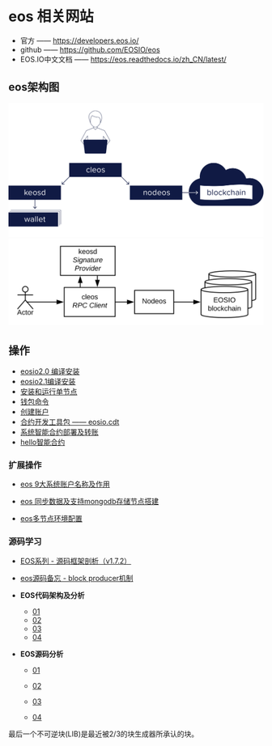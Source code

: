 # eos 相关网站

- 官方 —— <https://developers.eos.io/>
- github —— <https://github.com/EOSIO/eos>
- EOS.IO中文文档 —— https://eos.readthedocs.io/zh_CN/latest/

## eos架构图

![eos框架图](eos.png)
![eos架构图](eos.svg)

## 操作

- [eosio2.0 编译安装](eos2.0.build.md)
- [eosio2.1编译安装](eos2.1.build.md)
- [安装和运行单节点](eosio.start.md)
- [钱包命令](eosio.wallet.md)
- [创建账户](eosio.account.md)
- [合约开发工具包 —— eosio.cdt](eosio.cdt.md)
- [系统智能合约部署及转账](eosio.contract.md)
- [hello智能合约](eosio.hello.md)

### 扩展操作

- [eos 9大系统账户名称及作用](eosio.sysaccount.md)

- [eos 同步数据及支持mongodb存储节点搭建](eosio.sync.md)

- [eos多节点环境配置](eosio.multinode.md)

### 源码学习

- [EOS系列 - 源码框架剖析（v1.7.2）](eosio.src.md)

- [eos源码备忘 - block producer机制](src00/block.producer.md)

- **EOS代码架构及分析**
  
  - [01](src01/01.md)
  - [02](src01/02.md)
  - [03](src01/03.md)
  - [04](src01/04.md)
  
- **EOS源码分析**
  - [01](src02/01.md)
  
  - [02](src02/02.md)
  
  - [03](src02/03.md)
  
  - [04](src02/04.md)
  
    

最后一个不可逆块(LIB)是最近被2/3的块生成器所承认的块。
